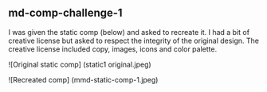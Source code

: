 ## md-comp-challenge-1

I was given the static comp (below) and asked to recreate it. I had a bit of creative license but asked to respect the integrity of the original design. The creative license included copy, images, icons and color palette. 

![Original static comp] (static1 original.jpeg)

![Recreated comp] (mmd-static-comp-1.jpeg)
